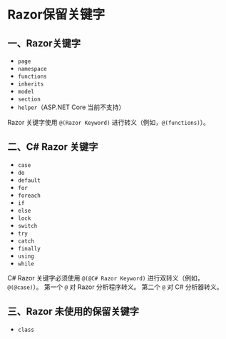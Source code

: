 # Razor保留关键字

## 一、Razor关键字
-   `page` 
-   `namespace`
-   `functions`
-   `inherits`
-   `model`
-   `section`
-   `helper`（ASP.NET Core 当前不支持）

Razor 关键字使用 `@(Razor Keyword)` 进行转义（例如，`@(functions)`）。

## 二、C# Razor 关键字
-   `case`
-   `do`
-   `default`
-   `for`
-   `foreach`
-   `if`
-   `else`
-   `lock`
-   `switch`
-   `try`
-   `catch`
-   `finally`
-   `using`
-   `while`

C# Razor 关键字必须使用 `@(@C# Razor Keyword)` 进行双转义（例如，`@(@case)`）。 第一个 `@` 对 Razor 分析程序转义。 第二个 `@` 对 C# 分析器转义。

## 三、Razor 未使用的保留关键字

-   `class`